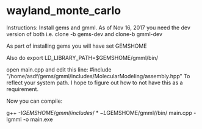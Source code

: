 # wayland_monte_carlo
Instructions:
Install gems and gmml. As of Nov 16, 2017 you need the dev version of both i.e. clone -b gems-dev and clone-b gmml-dev

As part of installing gems you will have set GEMSHOME

Also do
export LD_LIBRARY_PATH=$GEMSHOME/gmml/bin/

open main.cpp and edit this line:
#include "/home/asdf/gems/gmml/includes/MolecularModeling/assembly.hpp"
To reflect your system path. I hope to figure out how to not have this as a requirement.

Now you can compile:

g++ -I$GEMSHOME/gmml/includes/* -L$GEMSHOME/gmml//bin/ main.cpp -lgmml -o main.exe

